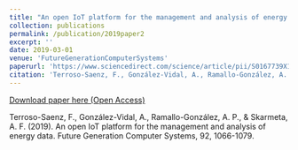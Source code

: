 ```yaml
---
title: "An open IoT platform for the management and analysis of energy data"
collection: publications
permalink: /publication/2019paper2
excerpt: ''
date: 2019-03-01
venue: 'FutureGenerationComputerSystems'
paperurl: 'https://www.sciencedirect.com/science/article/pii/S0167739X17304181'
citation: 'Terroso-Saenz, F., González-Vidal, A., Ramallo-González, A. P., & Skarmeta, A. F. (2019). An open IoT platform for the management and analysis of energy data. Future Generation Computer Systems, 92, 1066-1079.'
---
```


[Download paper here (Open Access)](http://academicpages.github.io/files/2019paper2)

Terroso-Saenz, F., González-Vidal, A., Ramallo-González, A. P., & Skarmeta, A. F. (2019). An open IoT platform for the management and analysis of energy data. Future Generation Computer Systems, 92, 1066-1079.